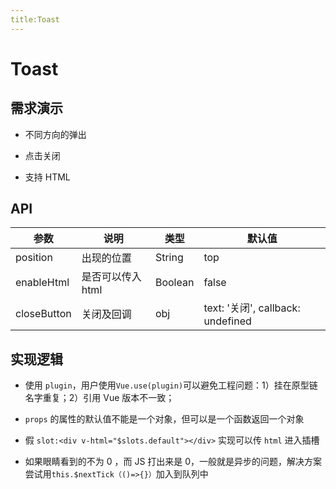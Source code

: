 ```yaml
---
title:Toast
---
```


# Toast

## 需求演示

- 不同方向的弹出
  <ClientOnly>
  <toast-demo-1></toast-demo-1>
  </ClientOnly>

- 点击关闭
  <ClientOnly>
  <toast-demo-2></toast-demo-2>
  </ClientOnly>
- 支持 HTML
  <ClientOnly>
  <toast-demo-3></toast-demo-3>
  </ClientOnly>

## API

| 参数        | 说明              | 类型    | 默认值                            |
| ----------- | ----------------- | ------- | --------------------------------- |
| position    | 出现的位置        | String  | top                               |
| enableHtml  | 是否可以传入 html | Boolean | false                             |
| closeButton | 关闭及回调        | obj     | text: '关闭', callback: undefined |

## 实现逻辑

- 使用 `plugin`，用户使用`Vue.use(plugin)`可以避免工程问题：1）挂在原型链名字重复；2）引用 Vue 版本不一致；

- `props` 的属性的默认值不能是一个对象，但可以是一个函数返回一个对象
- 假 `slot:<div v-html="$slots.default"></div>` 实现可以传 `html` 进入插槽
- 如果眼睛看到的不为 0 ，而 JS 打出来是 0，一般就是异步的问题，解决方案尝试用`this.$nextTick（()=>{}）`加入到队列中

